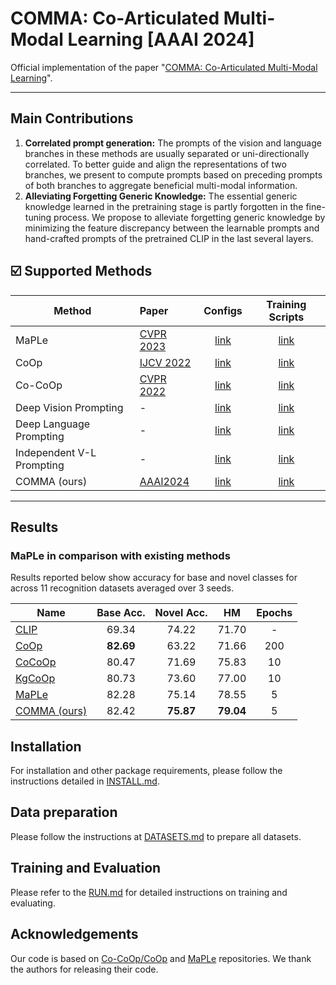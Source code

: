 # COMMA: Co-Articulated Multi-Modal Learning [AAAI 2024]

Official implementation of the paper "[COMMA: Co-Articulated Multi-Modal Learning](https://arxiv.org/abs/2401.00268)".
<hr />

## Main Contributions

1) **Correlated prompt generation:** The prompts of the vision and language branches in these methods are usually separated or uni-directionally correlated. To better guide and align the representations of two branches, we present to compute prompts based on preceding prompts of both branches to aggregate beneficial multi-modal information.
2) **Alleviating Forgetting Generic Knowledge:** The essential generic knowledge learned in the pretraining stage is partly forgotten in the fine-tuning process. We propose to alleviate forgetting generic knowledge by minimizing the feature discrepancy between the learnable prompts and hand-crafted prompts of the pretrained CLIP in the last several layers.


## :ballot_box_with_check: Supported Methods

[comment]: <> (| Language Prompting            | MaPLe |  [link]&#40;configs/trainers/IVLP/vit_b16_c2_ep5_batch4_4ctx_language_only.yaml&#41;      |      |)

| Method                    | Paper                                         |                             Configs                             |          Training Scripts          |
|---------------------------|:----------------------------------------------|:---------------------------------------------------------------:|:----------------------------------:|
| MaPLe                     | [CVPR 2023](https://arxiv.org/abs/2210.03117)                                     | [link](configs/trainers/MaPLe/vit_b16_c2_ep5_batch4_2ctx.yaml)  |       [link](scripts/maple)        |
| CoOp                      | [IJCV 2022](https://arxiv.org/abs/2109.01134) |                  [link](configs/trainers/CoOp)                  |        [link](scripts/coop)        |
| Co-CoOp                   | [CVPR 2022](https://arxiv.org/abs/2203.05557) |                 [link](configs/trainers/CoCoOp)                 |       [link](scripts/cocoop)       |
| Deep Vision Prompting     | -                                             |    [link](configs/trainers/VPT/vit_b16_c2_ep5_batch4_4.yaml)    |        [link](scripts/vpt)         |
| Deep Language Prompting   | -                                             |                 [link](configs/trainers/IVLP/vit_b16_c2_ep5_batch4_4ctx_language_only.yaml)                  | [link](scripts/language-prompting) |
| Independent V-L Prompting | -                                             | [link](configs/trainers/IVLP/vit_b16_c2_ep5_batch4_2+2ctx.yaml) |  [link](scripts/independent-vlp)   |
| COMMA (ours) | [AAAI2024](https://arxiv.org/abs/2401.00268)                                              | [link](configs/trainers/COMMA/vit_b16_c2_ep5_batch4_2+2ctx.yaml) |  [link](scripts/comma)   |
<hr />

## Results
### MaPLe in comparison with existing methods
Results reported below show accuracy for base and novel classes for across 11 recognition datasets averaged over 3 seeds.

| Name                                                      | Base Acc. | Novel Acc. |    HM     | Epochs | 
|-----------------------------------------------------------|:---------:|:----------:|:---------:|:------:|
| [CLIP](https://arxiv.org/abs/2103.00020)                  |   69.34   |   74.22    |   71.70   |   -    |  
| [CoOp](https://arxiv.org/abs/2109.01134)                  | **82.69** |   63.22    |   71.66   |  200   | 
| [CoCoOp](https://arxiv.org/abs/2203.05557) |   80.47   |   71.69    |   75.83   |   10   | 
| [KgCoOp](https://arxiv.org/abs/2303.13283) |   80.73   |   73.60    |   77.00   |   10  |  
| [MaPLe ](https://arxiv.org/abs/2210.03117)  |   82.28   | 75.14  | 78.55 |   5    |  
[ COMMA (ours)](https://arxiv.org/abs/2401.00268)  |   82.42   | **75.87**  | **79.04** |   5    |  

## Installation 
For installation and other package requirements, please follow the instructions detailed in [INSTALL.md](docs/INSTALL.md). 

## Data preparation
Please follow the instructions at [DATASETS.md](docs/DATASETS.md) to prepare all datasets.


## Training and Evaluation
Please refer to the [RUN.md](docs/RUN.md) for detailed instructions on training and evaluating.

## Acknowledgements

Our code is based on [Co-CoOp/CoOp](https://github.com/KaiyangZhou/CoOp) and [MaPLe](https://github.com/muzairkhattak/multimodal-prompt-learning) repositories. We thank the authors for releasing their code. 

